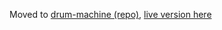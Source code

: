 Moved to [drum-machine (repo)](https://github.com/LedaThemis/drum-machine), [live version here](https://ledathemis.github.io/drum-machine/)
